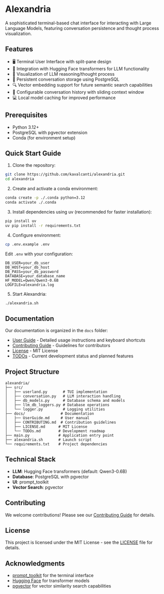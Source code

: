 # Alexandria

A sophisticated terminal-based chat interface for interacting with Large Language Models, featuring conversation persistence and thought process visualization.

## Features

- 🖥️ Terminal User Interface with split-pane design
- 🤖 Integration with Hugging Face transformers for LLM functionality
- 💭 Visualization of LLM reasoning/thought process
- 💾 Persistent conversation storage using PostgreSQL
- 🔍 Vector embedding support for future semantic search capabilities
- 📜 Configurable conversation history with sliding context window
- 💻 Local model caching for improved performance

## Prerequisites

- Python 3.12+
- PostgreSQL with pgvector extension
- Conda (for environment setup)

## Quick Start Guide

1. Clone the repository:
```bash
git clone https://github.com/kavalcanti/alexandria.git
cd alexandria
```

2. Create and activate a conda environment:
```bash
conda create -p ./.conda python=3.12
conda activate ./.conda
```

3. Install dependencies using uv (recommended for faster installation):
```bash
pip install uv
uv pip install -r requirements.txt
```

4. Configure environment:
```bash
cp .env.example .env
```

Edit `.env` with your configuration:
```
DB_USER=your_db_user
DB_HOST=your_db_host
DB_PASS=your_db_password
DATABASE=your_database_name
HF_MODEL=Qwen/Qwen3-0.6B
LOGFILE=alexandria.log
```

5. Start Alexandria:
```bash
./alexandria.sh
```

## Documentation

Our documentation is organized in the `docs` folder:

- [User Guide](docs/UserGuide.md) - Detailed usage instructions and keyboard shortcuts
- [Contributing Guide](docs/CONTRIBUTING.md) - Guidelines for contributors
- [License](docs/LICENSE.md) - MIT License
- [TODOs](docs/TODOs.md) - Current development status and planned features

## Project Structure

```
alexandria/
├── src/
│   ├── userland.py       # TUI implementation
│   ├── conversation.py   # LLM interaction handling
│   ├── db_models.py      # Database schema and models
│   ├── llm_db_loggers.py # Database operations
│   └── logger.py         # Logging utilities
├── docs/                # Documentation
│   ├── UserGuide.md     # User manual
│   ├── CONTRIBUTING.md  # Contribution guidelines
│   ├── LICENSE.md      # MIT License
│   └── TODOs.md        # Development roadmap
├── main.py             # Application entry point
├── alexandria.sh       # Launch script
└── requirements.txt    # Project dependencies
```

## Technical Stack

- **LLM**: Hugging Face transformers (default: Qwen3-0.6B)
- **Database**: PostgreSQL with pgvector
- **UI**: prompt_toolkit
- **Vector Search**: pgvector

## Contributing

We welcome contributions! Please see our [Contributing Guide](docs/CONTRIBUTING.md) for details.

## License

This project is licensed under the MIT License - see the [LICENSE](docs/LICENSE.md) file for details.

## Acknowledgments

- [prompt_toolkit](https://github.com/prompt-toolkit/python-prompt-toolkit) for the terminal interface
- [Hugging Face](https://huggingface.co/) for transformer models
- [pgvector](https://github.com/pgvector/pgvector) for vector similarity search capabilities
